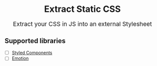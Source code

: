 <p align="center">
  <h1 align="center">Extract Static CSS</h1>
</p>
<p align="center" style="font-size: 1.2rem;">Extract your CSS in JS into an external Stylesheet</p>

## Supported libraries

- [ ] [Styled Components](https://www.styled-components.com/)
- [ ] [Emotion](https://github.com/emotion-js/emotion)
